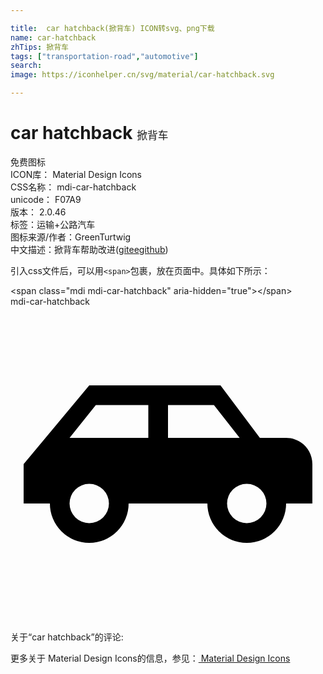 ```yaml
---

title:  car hatchback(掀背车) ICON转svg、png下载
name: car-hatchback
zhTips: 掀背车
tags: ["transportation-road","automotive"]
search: 
image: https://iconhelper.cn/svg/material/car-hatchback.svg

---
```


# car hatchback  <small style="font-size: 60%;font-weight: 100">掀背车</small>


<div class="detail-page">
<p>
<span><span class="badge-success badge">免费图标</span> </span>
<br/>
<span>
ICON库：
<span class="badge-secondary badge">Material Design Icons</span> 
</span>
<br/>
<span>
CSS名称：
<span class="badge-secondary badge">mdi-car-hatchback</span> 
</span>
<br/>
<span>
unicode：
<span class="badge-secondary badge">F07A9</span> 
<copy-btn content='F07A9' btn-title=""></copy-btn>
<copy-btn :content='String.fromCodePoint(parseInt("F07A9", 16))' btn-title="复制U"></copy-btn>
</span>
<br/>
<span>
版本：
<span class="badge-secondary badge">2.0.46</span> 
</span><br/><span>标签：<span class="badge-light badge"><router-link to="/tags/transportation-road.html">运输+公路</router-link></span><span class="badge-light badge"><router-link to="/tags/automotive.html">汽车</router-link></span></span>
<br/>
<span>图标来源/作者：<span class="badge-light badge">GreenTurtwig</span></span> 
<br/>
<span class="zh-detail">中文描述：<span class="badge-primary badge">掀背车</span><span class="help-link"><span>帮助改进</span>(<a href="https://gitee.com/liuwave/icon-helper/edit/master/json/material/car-hatchback.json" target="_blank" rel="noopener noreferrer">gitee</a><a href="https://github.com/liuwave/icon-helper/edit/master/json/material/car-hatchback.json" target="_blank" rel="noopener noreferrer">github</a></span>)</span><br/>
</p>
</div>
<div class="alert alert-dark">
  <i class="mdi mdi-car-hatchback mdi-48px"></i>
  <i class="mdi mdi-car-hatchback mdi-36px"></i>
  <i class="mdi mdi-car-hatchback mdi-24px"></i>
  <i class="mdi mdi-car-hatchback mdi-18px"></i>
</div>
<div>
  <p>引入css文件后，可以用<code>&lt;span&gt;</code>包裹，放在页面中。具体如下所示：    
  </p>
  <div class="alert alert-primary" style="font-size: 14px">
    &lt;span class="mdi mdi-car-hatchback" aria-hidden="true"&gt;&lt;/span&gt;
    <copy-btn content='<span class="mdi mdi-car-hatchback" aria-hidden="true"></span>'></copy-btn>
  </div>
  <div class="alert alert-secondary">
    <i class="mdi mdi-car-hatchback"
    style="font-size: 24px"
    aria-hidden="true"></i> mdi-car-hatchback
    <copy-btn content="mdi-car-hatchback" btn-title="复制图标名称"></copy-btn>
  </div>
</div>
<div id="svg" class="svg-wrap">
<svg xmlns="http://www.w3.org/2000/svg" viewBox="0 0 24 24"><path d="M16,6H6L1,12V15H3A3,3 0 0,0 6,18A3,3 0 0,0 9,15H15A3,3 0 0,0 18,18A3,3 0 0,0 21,15H23V12C23,10.89 22.11,10 21,10H19L16,6M6.5,7.5H10.5V10H4.5L6.5,7.5M12,7.5H15.5L17.46,10H12V7.5M6,13.5A1.5,1.5 0 0,1 7.5,15A1.5,1.5 0 0,1 6,16.5A1.5,1.5 0 0,1 4.5,15A1.5,1.5 0 0,1 6,13.5M18,13.5A1.5,1.5 0 0,1 19.5,15A1.5,1.5 0 0,1 18,16.5A1.5,1.5 0 0,1 16.5,15A1.5,1.5 0 0,1 18,13.5Z" /></svg>
</div>
<detail full-name='mdi-car-hatchback'></detail>
<div>
<p>关于“car hatchback”的评论:</p>
</div>
<Vssue title="关于“car hatchback”的评论" ></Vssue>    
<div><p>更多关于 Material Design Icons的信息，参见：<a target="_blank" href="https://iconhelper.cn/material.html"> Material Design Icons</a>
</p></div>
